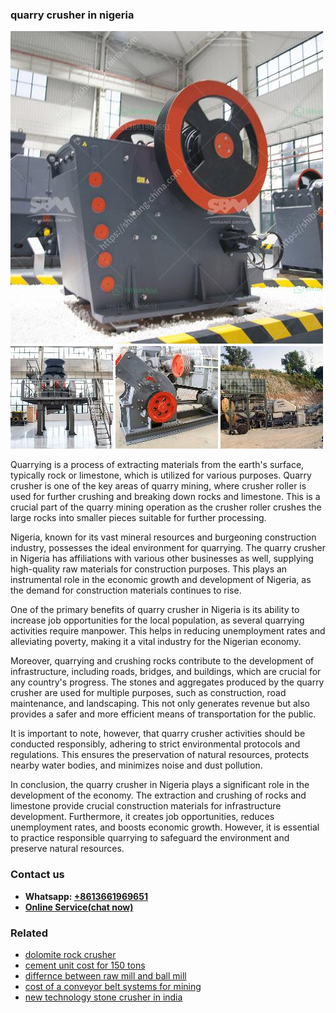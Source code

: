 <h3>quarry crusher in nigeria</h3><img src='1708663518.jpg' alt=''><p>Quarrying is a process of extracting materials from the earth's surface, typically rock or limestone, which is utilized for various purposes. Quarry crusher is one of the key areas of quarry mining, where crusher roller is used for further crushing and breaking down rocks and limestone. This is a crucial part of the quarry mining operation as the crusher roller crushes the large rocks into smaller pieces suitable for further processing.</p><p>Nigeria, known for its vast mineral resources and burgeoning construction industry, possesses the ideal environment for quarrying. The quarry crusher in Nigeria has affiliations with various other businesses as well, supplying high-quality raw materials for construction purposes. This plays an instrumental role in the economic growth and development of Nigeria, as the demand for construction materials continues to rise.</p><p>One of the primary benefits of quarry crusher in Nigeria is its ability to increase job opportunities for the local population, as several quarrying activities require manpower. This helps in reducing unemployment rates and alleviating poverty, making it a vital industry for the Nigerian economy.</p><p>Moreover, quarrying and crushing rocks contribute to the development of infrastructure, including roads, bridges, and buildings, which are crucial for any country's progress. The stones and aggregates produced by the quarry crusher are used for multiple purposes, such as construction, road maintenance, and landscaping. This not only generates revenue but also provides a safer and more efficient means of transportation for the public.</p><p>It is important to note, however, that quarry crusher activities should be conducted responsibly, adhering to strict environmental protocols and regulations. This ensures the preservation of natural resources, protects nearby water bodies, and minimizes noise and dust pollution.</p><p>In conclusion, the quarry crusher in Nigeria plays a significant role in the development of the economy. The extraction and crushing of rocks and limestone provide crucial construction materials for infrastructure development. Furthermore, it creates job opportunities, reduces unemployment rates, and boosts economic growth. However, it is essential to practice responsible quarrying to safeguard the environment and preserve natural resources.</p><h3>Contact us</h3><ul><li><strong>Whatsapp:&nbsp;<a href="https://wa.me/8613661969651">+8613661969651</a></strong></li><li><a href="https://swt.shibang-china.com/?git&amp;zhl&amp;quarry crusher in nigeria"><strong>Online Service(chat now)</strong></a></li></ul><h3>Related</h3><ul><li><a href='dolomite rock crusher.md'>dolomite rock crusher</a></li><li><a href='cement unit cost for 150 tons.md'>cement unit cost for 150 tons</a></li><li><a href='differnce between raw mill and ball mill.md'>differnce between raw mill and ball mill</a></li><li><a href='cost of a conveyor belt systems for mining.md'>cost of a conveyor belt systems for mining</a></li><li><a href='new technology stone crusher in india.md'>new technology stone crusher in india</a></li></ul>